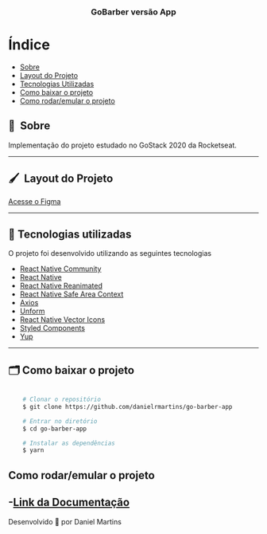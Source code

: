 <h3 align="center">
  GoBarber versão App
</h3>

# Índice

- [Sobre](#-sobre)
- [Layout do Projeto](#-layout)
- [Tecnologias Utilizadas](#-tecnologias-utilizadas)
- [Como baixar o projeto](#-como-baixar-o-projeto)
- [Como rodar/emular o projeto](#-como-rodar/emular-o-projeto)

## 🔖&nbsp; Sobre

Implementação do projeto estudado no GoStack 2020 da Rocketseat.

---

## 🖌&nbsp; Layout do Projeto 

[Acesse o Figma](https://www.figma.com/file/BXCihtXXh9p37lGsENV614/GoBarber?node-id=0%3A1)

---

## 🚀 Tecnologias utilizadas

O projeto foi desenvolvido utilizando as seguintes tecnologias

- [React Native Community](https://github.com/react-native-community)
- [React Native](https://reactnative.dev/)
- [React Native Reanimated](https://docs.swmansion.com/react-native-reanimated/)
- [React Native Safe Area Context](https://github.com/th3rdwave/react-native-safe-area-context)
- [Axios](https://github.com/axios/axios)
- [Unform](https://unform.dev/)
- [React Native Vector Icons](https://github.com/oblador/react-native-vector-icons)
- [Styled Components](https://styled-components.com/)
- [Yup](https://www.npmjs.com/package/yup)

---

## 🗂 Como baixar o projeto

```bash

    # Clonar o repositório
    $ git clone https://github.com/danielrmartins/go-barber-app

    # Entrar no diretório
    $ cd go-barber-app

    # Instalar as dependências
    $ yarn 
```

## Como rodar/emular o projeto
-[Link da Documentação](https://react-native.rocketseat.dev/)
---

Desenvolvido 💜 por Daniel Martins

